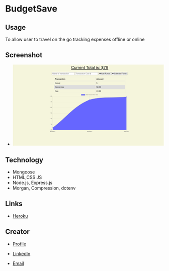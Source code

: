 # BudgetSave

## Usage

To allow user to travel on the go tracking expenses offline or online

## Screenshot

- <img width="1125" alt="fitTracker" src="https://github.com/NateJonesIII/budgetSave/blob/master/Assets/Amount.PNG?raw=true">

## Technology

- Mongoose
- HTML,CSS JS
- Node.js, Express.js
- Morgan, Compression, dotenv

## Links

- [Heroku](https://secure-fortress-32760.herokuapp.com/ "FitTracker")

## Creator

- [Profile](https://github.com/NateJonesIII/ "Nathaniel Jones")

- [LinkedIn](https://www.linkedin.com/in/nathaniel-jones/)

- [Email](mailto:15nate.jones@gmail.com?subject=Hello "Hello Nate!")
